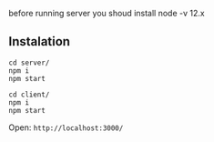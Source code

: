 before running server you shoud install node -v 12.x
## Instalation  
```
cd server/
npm i
npm start
```  
```
cd client/
npm i
npm start
```  
Open: ```http://localhost:3000/```
